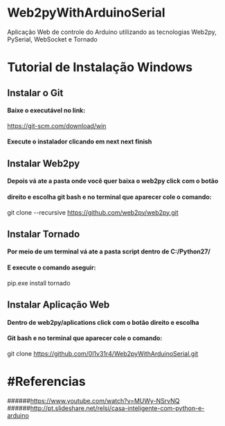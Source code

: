 # Web2pyWithArduinoSerial
Aplicação Web de controle do Arduino utilizando as tecnologias Web2py, PySerial, WebSocket e Tornado 

Tutorial de Instalação Windows
================
## Instalar o Git
#### Baixe o executável no link:
https://git-scm.com/download/win
#### Execute o instalador clicando em next next finish

## Instalar Web2py
#### Depois vá ate a pasta onde você quer baixa o web2py click com o botão
#### direito e escolha git bash e no terminal que aparecer cole o comando:
git clone --recursive https://github.com/web2py/web2py.git

## Instalar Tornado
#### Por meio de um terminal vá ate a pasta script dentro de C:/Python27/
#### E execute o comando aseguir:
pip.exe install tornado

## Instalar Aplicação Web
#### Dentro de web2py/aplications click com o botão direito e escolha
#### Git bash e no terminal que aparecer cole o comando:
git clone https://github.com/0l1v31r4/Web2pyWithArduinoSerial.git


#Referencias
============
######https://www.youtube.com/watch?v=MUWy-NSrvNQ
######http://pt.slideshare.net/relsi/casa-inteligente-com-python-e-arduino
